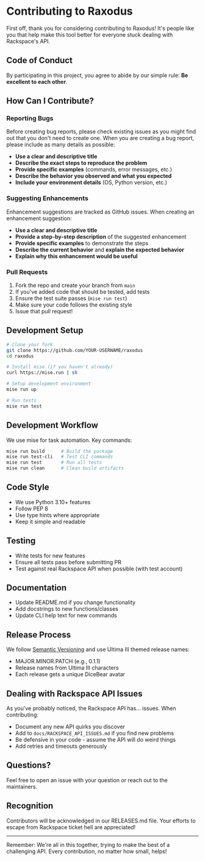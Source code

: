 # Contributing to Raxodus

First off, thank you for considering contributing to Raxodus! It's people like you that help make this tool better for everyone stuck dealing with Rackspace's API.

## Code of Conduct

By participating in this project, you agree to abide by our simple rule: **Be excellent to each other**. 

## How Can I Contribute?

### Reporting Bugs

Before creating bug reports, please check existing issues as you might find out that you don't need to create one. When you are creating a bug report, please include as many details as possible:

* **Use a clear and descriptive title**
* **Describe the exact steps to reproduce the problem**
* **Provide specific examples** (commands, error messages, etc.)
* **Describe the behavior you observed and what you expected**
* **Include your environment details** (OS, Python version, etc.)

### Suggesting Enhancements

Enhancement suggestions are tracked as GitHub issues. When creating an enhancement suggestion:

* **Use a clear and descriptive title**
* **Provide a step-by-step description** of the suggested enhancement
* **Provide specific examples** to demonstrate the steps
* **Describe the current behavior** and **explain the expected behavior**
* **Explain why this enhancement would be useful**

### Pull Requests

1. Fork the repo and create your branch from `main`
2. If you've added code that should be tested, add tests
3. Ensure the test suite passes (`mise run test`)
4. Make sure your code follows the existing style
5. Issue that pull request!

## Development Setup

```bash
# Clone your fork
git clone https://github.com/YOUR-USERNAME/raxodus
cd raxodus

# Install mise (if you haven't already)
curl https://mise.run | sh

# Setup development environment
mise run up

# Run tests
mise run test
```

## Development Workflow

We use mise for task automation. Key commands:

```bash
mise run build      # Build the package
mise run test-cli   # Test CLI commands
mise run test       # Run all tests
mise run clean      # Clean build artifacts
```

## Code Style

* We use Python 3.10+ features
* Follow PEP 8
* Use type hints where appropriate
* Keep it simple and readable

## Testing

* Write tests for new features
* Ensure all tests pass before submitting PR
* Test against real Rackspace API when possible (with test account)

## Documentation

* Update README.md if you change functionality
* Add docstrings to new functions/classes
* Update CLI help text for new commands

## Release Process

We follow [Semantic Versioning](https://semver.org/) and use Ultima III themed release names:

* MAJOR.MINOR.PATCH (e.g., 0.1.1)
* Release names from Ultima III characters
* Each release gets a unique DiceBear avatar

## Dealing with Rackspace API Issues

As you've probably noticed, the Rackspace API has... issues. When contributing:

* Document any new API quirks you discover
* Add to `docs/RACKSPACE_API_ISSUES.md` if you find new problems
* Be defensive in your code - assume the API will do weird things
* Add retries and timeouts generously

## Questions?

Feel free to open an issue with your question or reach out to the maintainers.

## Recognition

Contributors will be acknowledged in our RELEASES.md file. Your efforts to escape from Rackspace ticket hell are appreciated!

---

Remember: We're all in this together, trying to make the best of a challenging API. Every contribution, no matter how small, helps!